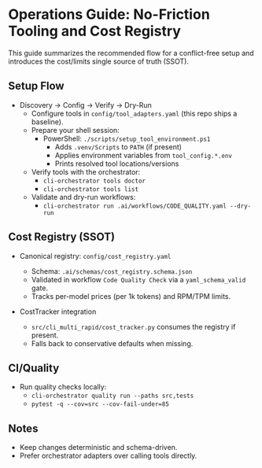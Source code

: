 # Operations Guide: No-Friction Tooling and Cost Registry

This guide summarizes the recommended flow for a conflict-free setup and introduces the cost/limits single source of truth (SSOT).

## Setup Flow

- Discovery → Config → Verify → Dry-Run
  - Configure tools in `config/tool_adapters.yaml` (this repo ships a baseline).
  - Prepare your shell session:
    - PowerShell: `./scripts/setup_tool_environment.ps1`
      - Adds `.venv/Scripts` to `PATH` (if present)
      - Applies environment variables from `tool_config.*.env`
      - Prints resolved tool locations/versions
  - Verify tools with the orchestrator:
    - `cli-orchestrator tools doctor`
    - `cli-orchestrator tools list`
  - Validate and dry-run workflows:
    - `cli-orchestrator run .ai/workflows/CODE_QUALITY.yaml --dry-run`

## Cost Registry (SSOT)

- Canonical registry: `config/cost_registry.yaml`
  - Schema: `.ai/schemas/cost_registry.schema.json`
  - Validated in workflow `Code Quality Check` via a `yaml_schema_valid` gate.
  - Tracks per-model prices (per 1k tokens) and RPM/TPM limits.

- CostTracker integration
  - `src/cli_multi_rapid/cost_tracker.py` consumes the registry if present.
  - Falls back to conservative defaults when missing.

## CI/Quality

- Run quality checks locally:
  - `cli-orchestrator quality run --paths src,tests`
  - `pytest -q --cov=src --cov-fail-under=85`

## Notes

- Keep changes deterministic and schema-driven.
- Prefer orchestrator adapters over calling tools directly.

